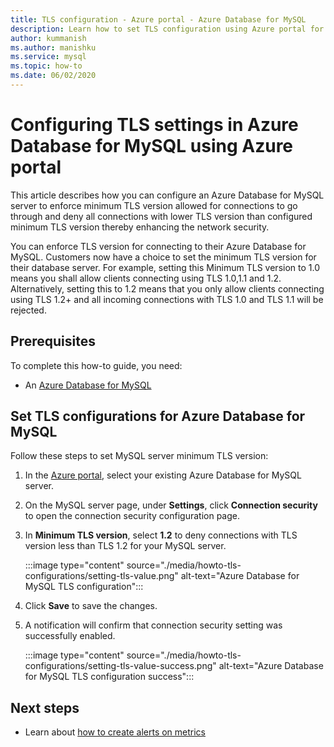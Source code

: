 ```yaml
---
title: TLS configuration - Azure portal - Azure Database for MySQL
description: Learn how to set TLS configuration using Azure portal for your Azure Database for MySQL 
author: kummanish
ms.author: manishku
ms.service: mysql
ms.topic: how-to
ms.date: 06/02/2020
---
```


# Configuring TLS settings in Azure Database for MySQL using Azure portal

This article describes how you can configure an Azure Database for MySQL server to enforce minimum TLS version allowed for connections to go through and deny all connections with lower TLS version than configured minimum TLS version thereby enhancing the network security.

You can enforce TLS version for connecting to their Azure Database for MySQL. Customers now have a choice to set the minimum TLS version for their database server. For example, setting this Minimum TLS version to 1.0 means you shall allow clients connecting using TLS 1.0,1.1 and 1.2. Alternatively, setting this to 1.2 means that you only allow clients connecting using TLS 1.2+ and all incoming connections with TLS 1.0 and TLS 1.1 will be rejected.

## Prerequisites

To complete this how-to guide, you need:

* An [Azure Database for MySQL](quickstart-create-mysql-server-database-using-azure-portal.md)

## Set TLS configurations for Azure Database for MySQL

Follow these steps to set MySQL server minimum TLS version:

1. In the [Azure portal](https://portal.azure.com/), select your existing Azure Database for MySQL server.

1. On the MySQL server page, under **Settings**, click **Connection security** to open the connection security configuration page.

1. In **Minimum TLS version**, select **1.2** to deny connections with TLS version less than TLS 1.2 for your MySQL server.

    :::image type="content" source="./media/howto-tls-configurations/setting-tls-value.png" alt-text="Azure Database for MySQL TLS configuration":::

1. Click **Save** to save the changes.

1. A notification will confirm that connection security setting was successfully enabled.

    :::image type="content" source="./media/howto-tls-configurations/setting-tls-value-success.png" alt-text="Azure Database for MySQL TLS configuration success":::

## Next steps

- Learn about [how to create alerts on metrics](howto-alert-on-metric.md)